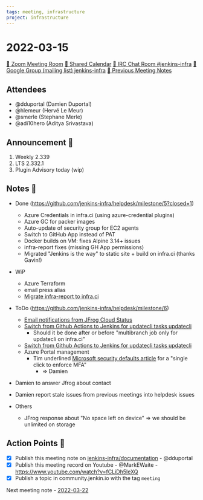 ```yaml
---
tags: meeting, infrastructure
project: infrastructure
---
```

<!-- markdownlint-disable MD026-->


# 2022-03-15

[:movie_camera: Zoom Meeting Room](https://zoom.us/j/92454301214?pwd=aEVoUi9EanpaakN3L1ZxRlpDQk5Ddz09)
[:calendar: Shared Calendar](https://jenkins.io/event-calendar/)
[:speech_balloon: IRC Chat Room #jenkins-infra](https://jenkins.io/chat/#jenkins-infra)
[:email: Google Group (mailing list) jenkins-infra](https://groups.google.com/g/jenkins-infra)
[🧠 Previous Meeting Notes](https://github.com/jenkins-infra/documentation/blob/main/meetings/2022-03-08.md)

## Attendees

* @dduportal (Damien Duportal)
* @hlemeur (Hervé Le Meur)
* @smerle (Stephane Merle)
* @adi10hero (Aditya Srivastava)

## Announcement :loudspeaker:

1. Weekly 2.339
2. LTS 2.332.1
3. Plugin Advisory today (wip)

## Notes :book:

* Done (https://github.com/jenkins-infra/helpdesk/milestone/5?closed=1)
  * Azure Credentials in infra.ci (using azure-credential plugins)
  * Azure GC for packer images
  * Auto-update of security group for EC2 agents
  * Switch to GitHub App instead of PAT
  * Docker builds on VM: fixes Alpine 3.14+ issues
  * infra-report fixes (missing GH App permissions)
  * Migrated "Jenkins is the way" to static site + build on infra.ci (thanks Gavin!)
* WiP
  * Azure Terraform
  * email press alias
  * [Migrate infra-report to infra.ci](https://github.com/jenkins-infra/helpdesk/issues/2789)
* ToDo (https://github.com/jenkins-infra/helpdesk/milestone/6)
  * [Email notifications from JFrog Cloud Status](https://github.com/jenkins-infra/helpdesk/issues/2806)
  * [Switch from Github Actions to Jenkins for updatecli tasks updatecli](https://github.com/jenkins-infra/helpdesk/issues/2818)
      * Should it be done after or before "multibranch job only for updatecli on infra.ci"
  * [Switch from Github Actions to Jenkins for updatecli tasks updatecli]()
  * Azure Portal management
    * Tim underlined [Microsoft security defaults article](https://docs.microsoft.com/en-us/azure/active-directory/fundamentals/concept-fundamentals-security-defaults) for a "single click to enforce MFA"
        * => Damien
* Damien to answer Jfrog about contact
* Damien report stale issues from previous meetings into helpdesk issues


* Others
  * JFrog response about "No space left on device" => we should be unlimited on storage
 

## Action Points :muscle:

* [x] Publish this meeting note on [jenkins-infra/documentation](https://github.com/jenkins-infra/documentation) - @dduportal 
* [x] Publish this meeting record on Youtube - @MarkEWaite - https://www.youtube.com/watch?v=fCLiDh5IeXQ
* [x] Publish a topic in community.jenkin.io with the tag `meeting`

Next meeting note - [2022-03-22](https://github.com/jenkins-infra/documentation/blob/main/meetings/2022-03-22.md) 
